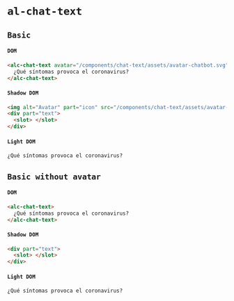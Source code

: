 # `al-chat-text`

## `Basic`

#### `DOM`

```html
<alc-chat-text avatar="/components/chat-text/assets/avatar-chatbot.svg" title="Avatar">
  ¿Qué síntomas provoca el coronavirus?
</alc-chat-text>
```

#### `Shadow DOM`

```html
<img alt="Avatar" part="icon" src="/components/chat-text/assets/avatar-chatbot.svg" />
<div part="text">
  <slot> </slot>
</div>
```

#### `Light DOM`

```html
¿Qué síntomas provoca el coronavirus?
```

## `Basic without avatar`

#### `DOM`

```html
<alc-chat-text>
  ¿Qué síntomas provoca el coronavirus?
</alc-chat-text>
```

#### `Shadow DOM`

```html
<div part="text">
  <slot> </slot>
</div>
```

#### `Light DOM`

```html
¿Qué síntomas provoca el coronavirus?
```
